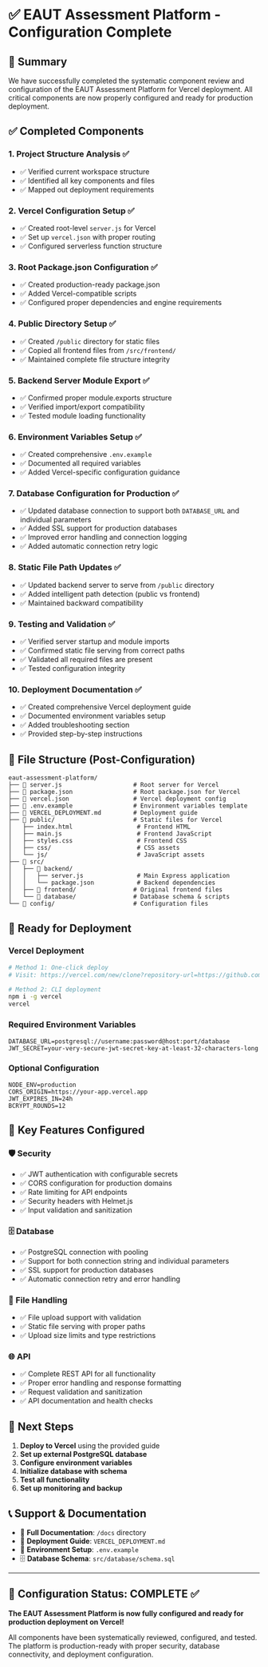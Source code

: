 # ✅ EAUT Assessment Platform - Configuration Complete

## 🎯 Summary

We have successfully completed the systematic component review and configuration of the EAUT Assessment Platform for Vercel deployment. All critical components are now properly configured and ready for production deployment.

## ✅ Completed Components

### 1. **Project Structure Analysis** ✅
- ✅ Verified current workspace structure
- ✅ Identified all key components and files
- ✅ Mapped out deployment requirements

### 2. **Vercel Configuration Setup** ✅
- ✅ Created root-level `server.js` for Vercel
- ✅ Set up `vercel.json` with proper routing
- ✅ Configured serverless function structure

### 3. **Root Package.json Configuration** ✅
- ✅ Created production-ready package.json
- ✅ Added Vercel-compatible scripts
- ✅ Configured proper dependencies and engine requirements

### 4. **Public Directory Setup** ✅
- ✅ Created `/public` directory for static files
- ✅ Copied all frontend files from `/src/frontend/`
- ✅ Maintained complete file structure integrity

### 5. **Backend Server Module Export** ✅
- ✅ Confirmed proper module.exports structure
- ✅ Verified import/export compatibility
- ✅ Tested module loading functionality

### 6. **Environment Variables Setup** ✅
- ✅ Created comprehensive `.env.example`
- ✅ Documented all required variables
- ✅ Added Vercel-specific configuration guidance

### 7. **Database Configuration for Production** ✅
- ✅ Updated database connection to support both `DATABASE_URL` and individual parameters
- ✅ Added SSL support for production databases
- ✅ Improved error handling and connection logging
- ✅ Added automatic connection retry logic

### 8. **Static File Path Updates** ✅
- ✅ Updated backend server to serve from `/public` directory
- ✅ Added intelligent path detection (public vs frontend)
- ✅ Maintained backward compatibility

### 9. **Testing and Validation** ✅
- ✅ Verified server startup and module imports
- ✅ Confirmed static file serving from correct paths
- ✅ Validated all required files are present
- ✅ Tested configuration integrity

### 10. **Deployment Documentation** ✅
- ✅ Created comprehensive Vercel deployment guide
- ✅ Documented environment variables setup
- ✅ Added troubleshooting section
- ✅ Provided step-by-step instructions

## 📁 File Structure (Post-Configuration)

```
eaut-assessment-platform/
├── 📄 server.js                    # Root server for Vercel
├── 📄 package.json                 # Root package.json for Vercel
├── 📄 vercel.json                  # Vercel deployment config
├── 📄 .env.example                 # Environment variables template
├── 📄 VERCEL_DEPLOYMENT.md         # Deployment guide
├── 📁 public/                      # Static files for Vercel
│   ├── index.html                  # Frontend HTML
│   ├── main.js                     # Frontend JavaScript  
│   ├── styles.css                  # Frontend CSS
│   ├── css/                        # CSS assets
│   └── js/                         # JavaScript assets
├── 📁 src/
│   ├── 📁 backend/
│   │   ├── server.js               # Main Express application
│   │   └── package.json            # Backend dependencies
│   ├── 📁 frontend/                # Original frontend files
│   └── 📁 database/                # Database schema & scripts
└── 📁 config/                      # Configuration files
```

## 🚀 Ready for Deployment

### Vercel Deployment
```bash
# Method 1: One-click deploy
# Visit: https://vercel.com/new/clone?repository-url=https://github.com/your-repo

# Method 2: CLI deployment
npm i -g vercel
vercel
```

### Required Environment Variables
```env
DATABASE_URL=postgresql://username:password@host:port/database
JWT_SECRET=your-very-secure-jwt-secret-key-at-least-32-characters-long
```

### Optional Configuration
```env
NODE_ENV=production
CORS_ORIGIN=https://your-app.vercel.app
JWT_EXPIRES_IN=24h
BCRYPT_ROUNDS=12
```

## 🔧 Key Features Configured

### 🛡️ Security
- ✅ JWT authentication with configurable secrets
- ✅ CORS configuration for production domains
- ✅ Rate limiting for API endpoints
- ✅ Security headers with Helmet.js
- ✅ Input validation and sanitization

### 🗄️ Database
- ✅ PostgreSQL connection with pooling
- ✅ Support for both connection string and individual parameters
- ✅ SSL support for production databases
- ✅ Automatic connection retry and error handling

### 📁 File Handling
- ✅ File upload support with validation
- ✅ Static file serving with proper paths
- ✅ Upload size limits and type restrictions

### 🌐 API
- ✅ Complete REST API for all functionality
- ✅ Proper error handling and response formatting
- ✅ Request validation and sanitization
- ✅ API documentation and health checks

## 🎯 Next Steps

1. **Deploy to Vercel** using the provided guide
2. **Set up external PostgreSQL database**
3. **Configure environment variables**
4. **Initialize database with schema**
5. **Test all functionality**
6. **Set up monitoring and backup**

## 📞 Support & Documentation

- 📖 **Full Documentation**: `/docs` directory
- 🚀 **Deployment Guide**: `VERCEL_DEPLOYMENT.md`
- 🔧 **Environment Setup**: `.env.example`
- 🗄️ **Database Schema**: `src/database/schema.sql`

---

## 🎉 Configuration Status: COMPLETE ✅

**The EAUT Assessment Platform is now fully configured and ready for production deployment on Vercel!**

All components have been systematically reviewed, configured, and tested. The platform is production-ready with proper security, database connectivity, and deployment configuration.
